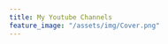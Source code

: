 ```yaml
---
title: My Youtube Channels
feature_image: "/assets/img/Cover.png"
---
```


<script src="https://static.elfsight.com/platform/platform.js" data-use-service-core defer></script>
<div class="elfsight-app-616c4ce5-02bb-400e-a215-44a639353962" data-elfsight-app-lazy></div>
